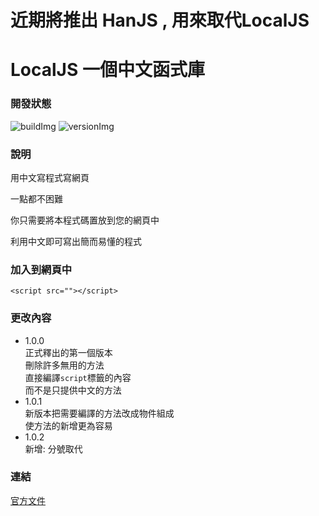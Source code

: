 # 近期將推出 HanJS , 用來取代LocalJS
# LocalJS 一個中文函式庫
### 開發狀態
![buildImg](https://img.shields.io/badge/build-passing-green.svg?style=plastic) 
![versionImg](https://img.shields.io/badge/version-1.0.1-green.svg?style=plastic)

### 說明
用中文寫程式寫網頁

一點都不困難

你只需要將本程式碼置放到您的網頁中

利用中文即可寫出簡而易懂的程式

### 加入到網頁中
```
<script src=""></script>
```

### 更改內容
  - 1.0.0<br>
	正式釋出的第一個版本<br>
	刪除許多無用的方法<br>
	直接編譯```script```標籤的內容<br>
	而不是只提供中文的方法<br>
  - 1.0.1<br>
	新版本把需要編譯的方法改成物件組成<br>
	使方法的新增更為容易
  - 1.0.2<br>
	新增: 分號取代<br>

### 連結
[官方文件](https://localjs.blogspot.com?utm_source=github_dwcoop "官方文件")
